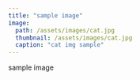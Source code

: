 ```yaml
---
title: "sample image"
image: 
  path: /assets/images/cat.jpg
  thumbnail: /assets/images/cat.jpg
  caption: "cat img sample"
---
```


sample image
